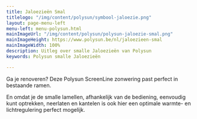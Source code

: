 ```yaml
---
title: Jaloezieën Smal
titlelogo: "/img/content/polysun/symbool-jaloezie.png"
layout: page-menu-left
menu-left: menu-polysun.html
mainImageUrl: "/img/content/polysun/polysun-jaloezie-smal.png"
mainImageHeight: https://www.polysun.be/nl/jaloezieen-smal
mainImageWidth: 100%
description: Uitleg over smalle Jaloezieën van Polysun
keywords: Polysun smalle Jaloezieën

---
```

Ga je renoveren? Deze Polysun ScreenLine zonwering past perfect in bestaande ramen. 

En omdat je de smalle lamellen, afhankelijk van de bediening, eenvoudig kunt optrekken, neerlaten en kantelen is ook hier een optimale warmte- en lichtregulering perfect mogelijk.